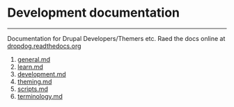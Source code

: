 # Development documentation
--------------------------------

Documentation for Drupal Developers/Themers etc. 
Raed the docs online at [dropdog.readthedocs.org](http://dropdog.readthedocs.org/)

1. [general.md](docs/general.md)
2. [learn.md](docs/learn.md)
3. [development.md](docs/development.md)
4. [theming.md](docs/theming.md)
5. [scripts.md](docs/scripts.md)
6. [terminology.md](docs/terminology.md)

